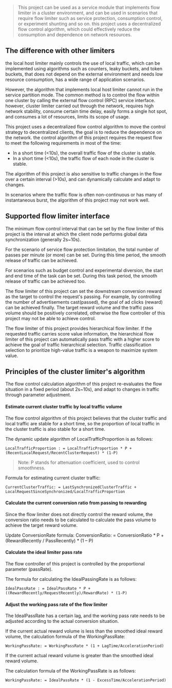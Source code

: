 >This project can be used as a service module that implements flow limiter in a cluster environment, 
>and can be used in scenarios that require flow limiter such as service protection, consumption control, or experiment shunting and so on. 
>this project uses a decentralized flow control algorithm, which could effectively reduce the consumption and dependence on network resources.

## The difference with other limiters
     
the local host limiter mainly controls the use of local traffic, 
which can be implemented using algorithms such as counters, leaky buckets, and token buckets,
that does not depend on the external environment and needs low resource consumption, has a wide range of application scenarios.

However, the algorithm that implements local host limiter cannot run in the service partition mode. 
The common method is to control the flow within one cluster by calling the external flow control (RPC) service interface. 
however, cluster limiter carried out through the network, requires high network stability, consume certain time delay, 
easily forms a single hot spot, and consumes a lot of resources, limits its scope of usage.

This project uses a decentralized flow control algorithm to move the control strategy to  decentralized clients, 
the goal is to reduce the dependence on the network. 
the control algorithm of this project requires the request flow to meet the following requirements in most of the time:
* In a short time (<10s), the overall traffic flow of the cluster is stable.
* In a short time (<10s), the traffic flow of each node in the cluster is stable.
     
The algorithm of this project is also sensitive to traffic changes in the flow over a certain interval (>10s), and can dynamically calculate and adapt to changes.

In scenarios where the traffic flow is often non-continuous or has many of instantaneous burst, the algorithm of this project may not work well.

## Supported flow limiter interface
The minimum flow control interval that can be set by the flow limiter of this project is the interval at which the client node performs global data synchronization (generally 2s~10s). 

For the scenario of service flow protection limitation, the total number of passes per minute (or more) can be set. During this time period, the smooth release of traffic can be achieved. 

For scenarios such as budget control and experimental diversion, the start and end time of the task can be set. During this task period, the smooth release of traffic can be achieved too.

The flow limiter of this project can set the downstream conversion reward as the target to control the request's passing. 
For example, by controlling the number of advertisements cast(passed), the goal of ad clicks (reward) can be achieved finally. 
The target reward volume and the traffic pass volume should be positively correlated, otherwise the flow controller of this project may not be able to achieve control.

The flow limiter of this project provides hierarchical flow limiter. If the requested traffic carries score value information, 
the hierarchical flow limiter of this project can automatically pass traffic with a higher score to achieve the goal of traffic hierarchical selection. 
Traffic classification selection to prioritize high-value traffic is a weapon to maximize system value.

## Principles of the cluster limiter's algorithm
The flow control calculation algorithm of this project re-evaluates the flow situation in a fixed period (about 2s~10s), and adapt to changes in traffic through parameter adjustment.

#### Estimate current cluster traffic by local traffic volume
The flow control algorithm of this project believes that the cluster traffic and local traffic are stable for a short time, 
so the proportion of local traffic in the cluster traffic is also stable for a short time.

The dynamic update algorithm of LocalTrafficProportion is as follows:
    
    LocalTrafficProportion : = LocalTrafficProportion * P + (RecentLocalRequest/RecentClusterRequest) * (1-P)
    
   >Note: P stands for attenuation coefficient, used to control smoothness.

Formula for estimating current cluster traffic:

    CurrentClusterTraffic: = LastSynchronizedClusterTraffic + LocalRequestSinceSynchronized/LocalTrafficProportion
    
    
#### Calculate the current conversion ratio from passing to rewarding
Since the flow limiter does not directly control the reward volume, 
the conversion ratio needs to be calculated to calculate the pass volume to achieve the target reward volume. 

Update ConversionRate formula:
    ConversionRatio: = ConversionRatio * P + (RewardRecently / PassRecently) * (1 – P)

#### Calculate the ideal limiter pass rate
The flow controller of this project is controlled by the proportional parameter (passRate). 

The formula for calculating the IdealPassingRate is as follows:

    IdealPassRate : = IdealPassRate * P + ((RewardRecently/RequestRecently)/RewardRate) * (1-P)
    
#### Adjust the working pass rate of the flow limiter
The IdealPassRate has a certain lag, and the working pass rate needs to be adjusted according to the actual conversion situation.

If the current actual reward volume is less than the smoothed ideal reward volume, 
the calculation formula of the WorkingPassRate:

    WorkingPassRate: = WorkingPassRate * (1 + LagTime/AccelerationPeriod)
 
If the current actual reward volume is greater than the smoothed ideal reward volume. 

The calculation formula of the WorkingPassRate is as follows:

    WorkingPassRate: = IdealPassRate * (1 - ExcessTime/AccelerationPeriod)
    
